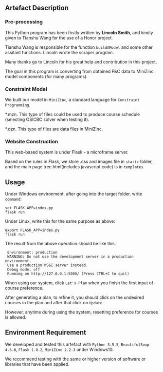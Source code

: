 ## Artefact Description  ##

### Pre-processing ###

This Python program has been firstly written by **Lincoln Smith**, and kindly given to Tianshu Wang for the use of a Honor project. 

Tianshu Wang is responsible for the function `buildAModel` and some other assitant functions. Lincoln wrote the scraper program.

Many thanks go to Lincoln for his great help and contribution in this project.

The goal in this program is converting from obtained P&C data to MiniZinc model components (for many programs). 


### Constraint Model ###

We built our model in `MiniZinc`, a standard language for `Constraint Programming`.

*.mzn.
This type of files could be used to produce course schedule (selecting OSICBC solver when testing it). 

*.dzn.
This type of files are data files in MiniZinc. 


### Website Construction ###

This web-based system is under Flask - a microframe server.

Based on the rules in Flask, we store .css and images file in `static` folder, and the main page tree.html(includes javascript code) is in `templates`.


## Usage ##

Under Windows environment, after going into the target folder, write `command`:
```
set FLASK_APP=index.py
flask run
```
Under Linux, write this for the same purpose as above:
```
export FLASK_APP=index.py
flask run
```

The result from the above operation should be like this:
``` Serving Flask app "index.py"
 Environment: production
 WARNING: Do not use the development server in a production environment.
 Use a production WSGI server instead.
 Debug mode: off
 Running on http://127.0.0.1:5000/ (Press CTRL+C to quit)
```
When using our system, click `Let's Plan` when you finish the first input of course preference.

After generating a plan, to refine it, you should click on the undesired courses in the plan and after that click on `Update`.

However, anytime during using the system, resetting preference for courses is allowed.

## Environment Requirement ##

We developed and tested this artefact with `Python 3.5.5`, `BeautifulSoup 4.6.0`, `Flask 1.0.2`, `MiniZinc 2.2.3` under Windows10.

We recommend testing with the same or higher version of software or libraries that have been applied.
    
